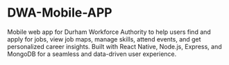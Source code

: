 # DWA-Mobile-APP
Mobile web app for Durham Workforce Authority to help users find and apply for jobs, view job maps, manage skills, attend events, and get personalized career insights. Built with React Native, Node.js, Express, and MongoDB for a seamless and data-driven user experience.
